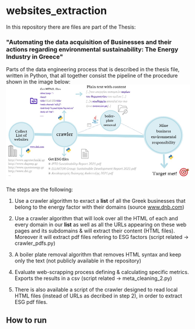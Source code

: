 # websites_extraction
In this repository there are files are part of the Thesis: <br>
### "Automating the data acquisition of Businesses and their actions regarding environmental sustainability: The Energy Industry in Greece"

Parts of the data engineering process that is described in the thesis file, written in Python, that all together consist the pipeline of the procedure shown in the image below:
![Pipeline](pipeline.jpg)



The steps are the following:
1. Use a crawler algorithm to exract a **list** of all the Greek businesses that belong to the energy factor with their domains (source www.dnb.com)
2. Use a crawler algorithm that will look over all the HTML of each and every domain in our **list** as well as all the URLs appearing on these web pages and its subdomains & will extract their content (HTML files). Moreover it will extract pdf files refering to ESG factors (script related &rightarrow; crawler_pdfs.py)
3. A boiler plate removal algorithm that removes HTML syntax and keep only the text (not publicly available in the repository)
4. Evaluate web-scrapping process defining & calculating specific metrics. Exports the results in a csv (script related &rightarrow; meta_cleaning_2.py)

0. There is also available a script of the crawler designed to read local HTML files (instead of URLs as decribed in step 2), in order to extract ESG pdf files.

## How to run


